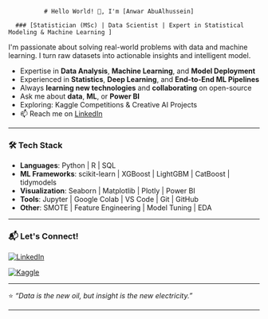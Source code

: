               # Hello World! 👋, I'm [Anwar AbuAlhussein]

      ### [Statistician (MSc) | Data Scientist | Expert in Statistical Modeling & Machine Learning ]


I'm passionate about solving real-world problems with data and machine learning. I turn raw datasets into actionable insights and intelligent model. 

- Expertise in **Data Analysis**, **Machine Learning**, and **Model Deployment**
- Experienced in **Statistics**, **Deep Learning**, and **End-to-End ML Pipelines**
- Always **learning new technologies** and **collaborating** on open-source
- Ask me about **data**, **ML**, or **Power BI**
- Exploring: Kaggle Competitions & Creative AI Projects
- 📫 Reach me on [LinkedIn]([https://www.linkedin.com/in/your-linkedin](https://www.linkedin.com/in/anwarabualhussein/)) 

---

### 🛠️ Tech Stack

- **Languages**: Python | R | SQL
- **ML Frameworks**: scikit-learn | XGBoost | LightGBM | CatBoost | tidymodels
- **Visualization**: Seaborn | Matplotlib | Plotly | Power BI
- **Tools**: Jupyter | Google Colab | VS Code | Git | GitHub
- **Other**: SMOTE | Feature Engineering | Model Tuning | EDA


---

### 📬 Let's Connect!

[![LinkedIn](https://img.shields.io/badge/LinkedIn-blue?style=flat&logo=linkedin)]([https://www.kaggle.com/anwarabualhussien](https://www.linkedin.com/in/anwarabualhussein/))  

[![Kaggle](https://img.shields.io/badge/Kaggle-20BEFF?style=flat&logo=kaggle&logoColor=white)]([https://www.kaggle.com/anwarabualhussien](https://www.kaggle.com/anwarabualhussien))



---

⭐️ _“Data is the new oil, but insight is the new electricity.”_



---





